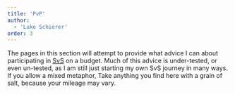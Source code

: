 ```yaml
---
title: 'PvP'
author:
  - 'Luke Schierer'
order: 3
---
```


The pages in this section will attempt to provide what advice I can about
participating in [SvS][] on a budget. Much of this advice is under-tested, or
even un-tested, as I am still just starting my own SvS journey in many ways. If
you allow a mixed metaphor, Take anything you find here with a grain of
salt, because your mileage may vary.

[SVS]: ../../reference/glossary/#SvS
